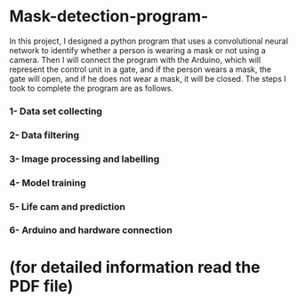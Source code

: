 # Mask-detection-program-

In this project, I designed a python program that uses a convolutional neural network to identify whether a person is wearing a mask or not using a camera. Then I will connect the program with the Arduino, which will represent the control unit in a gate, and if the person wears a mask, the gate will open, and if he does not wear a mask, it will be closed. The steps I took to complete the program are as follows.
### 1- Data set collecting
### 2- Data filtering
### 3- Image processing and labelling
### 4- Model training
### 5- Life cam and prediction
### 6- Arduino and hardware connection
# (for detailed information read the PDF file)
